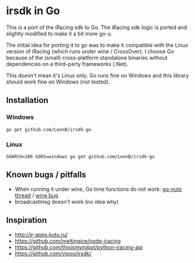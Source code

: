 # irsdk in Go

This is a port of the iRacing sdk to Go. The iRacing sdk logic is ported and
slightly modified to make it a bit more go-y.

The initial idea for porting it to go was to make it compatible with the Linux
version of iRacing (which runs under wine / CrossOver). I choose Go because of
the (small) cross-platform standalone binaries without dependencies on a
third-party frameworks (.Net).

This doesn't mean it's Linux only. Go runs fine on Windows and this library
should work fine on Windows (not tested).

## Installation

### Windows

```
go get github.com/LeonB/irsdk-go
```

### Linux

```
GOARCH=386 GOOS=windows go get github.com/LeonB/irsdk-go
```

## Known bugs / pitfalls

- When running it under wine, Go time functions do not work:
  [go-nuts thread](https://groups.google.com/forum/#!topic/golang-nuts/nhJOw71rw7k) /
  [wine bug](https://bugs.winehq.org/show_bug.cgi?id=38272)
- broadcastmsg doesn't work (no idea why)

## Inspiration

- http://ir-apps.kutu.ru/
- https://github.com/meltingice/node-iracing
- https://github.com/thisismyrobot/python-iracing-api
- https://github.com/vipoo/irsdk/
